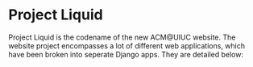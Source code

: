 Project Liquid
==============

Project Liquid is the codename of the new ACM@UIUC website.  The website project encompasses a lot of different web applications, which have been broken into seperate Django apps.  They are detailed below:
